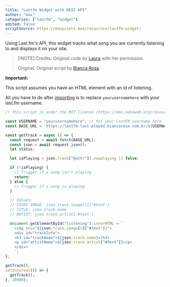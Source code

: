 ```yaml
---
title: "Lastfm Widget with REST API"
author: "max"
categories: ["lastfm", "widget"]
edited: false
scriptSource: https://maxpixels.moe/resources/lastfm-widget/
---
```


Using Last.fm's API, this widget tracks what song you are currently listening to and displays it on your site.

> [!NOTE] Credits:
> Original code by [Laura](https://laura.nekoweb.org/) with her permission.
>
> Original, Original script by [Bianca Rosa](https://github.com/biancarosa/lastfm-last-played)

**Important:**

This script assumes you have an HTML element with an id of listening.

All you have to do after [importing](/FAQ/importing/) is to replace `yourusernamehere` with your last.fm username.

```javascript
// this script is under the MIT license (https://max.nekoweb.org/resources/license.txt)

const USERNAME = "yourusernamehere"; // Put your LastFM username here
const BASE_URL = `https://lastfm-last-played.biancarosa.com.br/${USERNAME}/latest-song`;

const getTrack = async () => {
  const request = await fetch(BASE_URL);
  const json = await request.json();
  let status;

  let isPlaying = json.track["@attr"]?.nowplaying || false;

  if (!isPlaying) {
    // Trigger if a song isn't playing
    return;
  } else {
    // Trigger if a song is playing
  }

  // Values:
  // COVER IMAGE: json.track.image[1]['#text']
  // TITLE: json.track.name
  // ARTIST: json.track.artist['#text']

  document.getElementById("listening").innerHTML = `
    <img src="${json.track.image[1]["#text"]}">
    <div id="trackInfo">
    <h3 id="trackName">${json.track.name}</h3>
    <p id="artistName">${json.track.artist["#text"]}</p>
    </div>
    `;
};

getTrack();
setInterval(() => {
  getTrack();
}, 10000);
```

